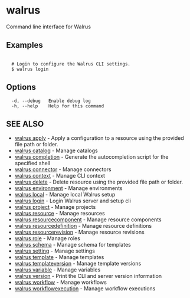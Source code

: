 # walrus

Command line interface for Walrus

## Examples

```

  # Login to configure the Walrus CLI settings.
  $ walrus login

```

## Options

```
  -d, --debug   Enable debug log
  -h, --help    Help for this command
```

## SEE ALSO

* [walrus apply](apply/walrus_apply)	 - Apply a configuration to a resource using the provided file path or folder.
* [walrus catalog](catalog/walrus_catalog)	 - Manage catalogs
* [walrus completion](/walrus_completion)	 - Generate the autocompletion script for the specified shell
* [walrus connector](connector/walrus_connector)	 - Manage connectors
* [walrus context](context/walrus_context)	 - Manage CLI context
* [walrus delete](delete/walrus_delete)	 - Delete resource using the provided file path or folder.
* [walrus environment](environment/walrus_environment)	 - Manage environments
* [walrus local](local/walrus_local)	 - Manage local Walrus setup
* [walrus login](login/walrus_login)	 - Login Walrus server and setup cli
* [walrus project](project/walrus_project)	 - Manage projects
* [walrus resource](resource/walrus_resource)	 - Manage resources
* [walrus resourcecomponent](resourcecomponent/walrus_resourcecomponent)	 - Manage resource components
* [walrus resourcedefinition](resourcedefinition/walrus_resourcedefinition)	 - Manage resource definitions
* [walrus resourcerevision](resourcerevision/walrus_resourcerevision)	 - Manage resource revisions
* [walrus role](role/walrus_role)	 - Manage roles
* [walrus schema](schema/walrus_schema)	 - Manage schema for templates
* [walrus setting](setting/walrus_setting)	 - Manage settings
* [walrus template](template/walrus_template)	 - Manage templates
* [walrus templateversion](templateversion/walrus_templateversion)	 - Manage template versions
* [walrus variable](variable/walrus_variable)	 - Manage variables
* [walrus version](version/walrus_version)	 - Print the CLI and server version information
* [walrus workflow](workflow/walrus_workflow)	 - Manage workflows
* [walrus workflowexecution](workflowexecution/walrus_workflowexecution)	 - Manage workflow executions

